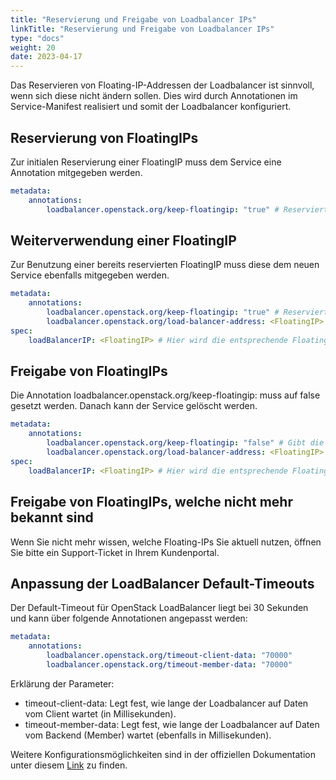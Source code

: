 ```yaml
---
title: "Reservierung und Freigabe von Loadbalancer IPs"
linkTitle: "Reservierung und Freigabe von Loadbalancer IPs"
type: "docs"
weight: 20
date: 2023-04-17
---
```


Das Reservieren von Floating-IP-Addressen der Loadbalancer ist sinnvoll, wenn sich diese nicht ändern sollen.
Dies wird durch Annotationen im Service-Manifest realisiert und somit der Loadbalancer konfiguriert.

## Reservierung von FloatingIPs

Zur initialen Reservierung einer FloatingIP muss dem Service eine Annotation mitgegeben werden.

```yaml
metadata:
    annotations:
        loadbalancer.openstack.org/keep-floatingip: "true" # Reserviert die FloatingIP in OpenStack
```

## Weiterverwendung einer FloatingIP

Zur Benutzung einer bereits reservierten FloatingIP muss diese dem neuen Service ebenfalls mitgegeben werden.

```yaml
metadata:
    annotations:
        loadbalancer.openstack.org/keep-floatingip: "true" # Reserviert die FloatingIP in OpenStack
        loadbalancer.openstack.org/load-balancer-address: <FloatingIP> # Hier wird die entsprechende FloatingIP angegeben
spec:
    loadBalancerIP: <FloatingIP> # Hier wird die entsprechende FloatingIP angegeben
```

## Freigabe von FloatingIPs

Die Annotation loadbalancer.openstack.org/keep-floatingip: muss auf false gesetzt werden. Danach kann der Service gelöscht werden.

```yaml
metadata:
    annotations:
        loadbalancer.openstack.org/keep-floatingip: "false" # Gibt die FloatingIP in OpenStack frei
        loadbalancer.openstack.org/load-balancer-address: <FloatingIP> # Hier wird die entsprechende FloatingIP angegeben
spec:
    loadBalancerIP: <FloatingIP> # Hier wird die entsprechende FloatingIP angegeben
```

## Freigabe von FloatingIPs, welche nicht mehr bekannt sind

Wenn Sie nicht mehr wissen, welche Floating-IPs Sie aktuell nutzen, öffnen Sie bitte ein Support-Ticket in Ihrem Kundenportal.

## Anpassung der LoadBalancer Default-Timeouts

Der Default-Timeout für OpenStack LoadBalancer liegt bei 30 Sekunden und kann über folgende Annotationen angepasst werden:

```yaml
metadata:
    annotations:
        loadbalancer.openstack.org/timeout-client-data: "70000"
        loadbalancer.openstack.org/timeout-member-data: "70000"
```

Erklärung der Parameter:
- timeout-client-data: Legt fest, wie lange der Loadbalancer auf Daten vom Client wartet (in Millisekunden).
- timeout-member-data: Legt fest, wie lange der Loadbalancer auf Daten vom Backend (Member) wartet (ebenfalls in Millisekunden).

Weitere Konfigurationsmöglichkeiten sind in der offiziellen Dokumentation unter diesem [Link](https://github.com/kubernetes/cloud-provider-openstack/blob/master/docs/openstack-cloud-controller-manager/expose-applications-using-loadbalancer-type-service.md#service-annotations) zu finden.
